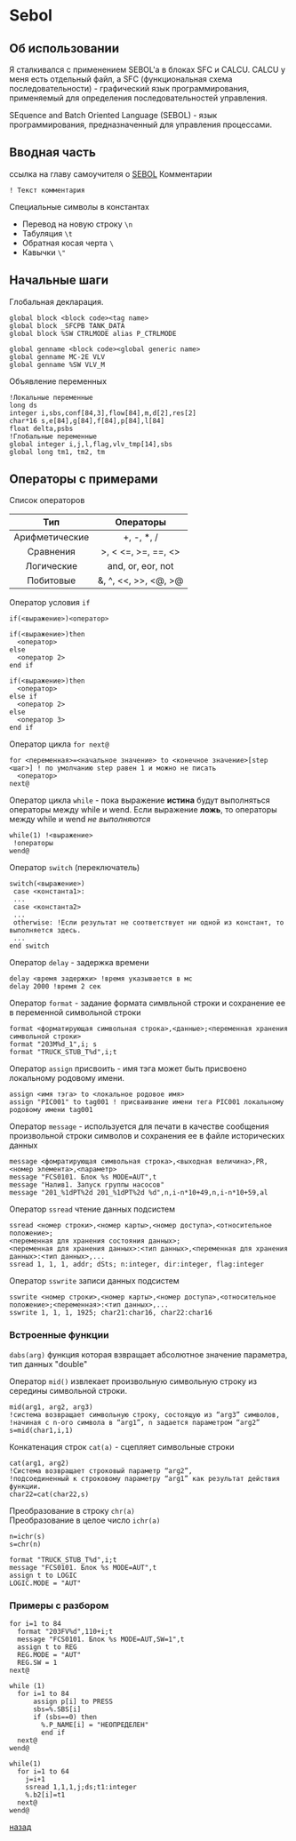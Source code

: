 # Sebol

## Об использовании
Я сталкивался с применением SEBOL'a в блоках SFC и CALCU. CALCU у меня есть отдельный файл, а SFC (функциональная схема последовательности) - графический язык программирования, применяемый для определения последовательностей управления.

SEquence and Batch Oriented Language (SEBOL) - язык программирования, предназначенный для управления процессами.

## Вводная часть
ссылка на главу самоучителя о [SEBOL](https://www.maxplant.ru/article/centum_tutorial_5.php)
Комментарии
```
! Текст комментария
```
Специальные символы в константах
* Перевод на новую строку `\n`
* Табуляция `\t`
* Обратная косая черта `\`
* Кавычки `\"`

## Начальные шаги
Глобальная декларация.
```
global block <block code><tag name>
global block _SFCPB TANK_DATA
global block %SW CTRLMODE alias P_CTRLMODE
```
```
global genname <block code><global generic name>
global genname MC-2E VLV
global genname %SW VLV_M
```
Объявление переменных
```
!Локальные переменные
long ds
integer i,sbs,conf[84,3],flow[84],m,d[2],res[2]
char*16 s,e[84],g[84],f[84],p[84],l[84]
float delta,psbs
!Глобальные переменные
global integer i,j,l,flag,vlv_tmp[14],sbs
global long tm1, tm2, tm
```
## Операторы с примерами

Список операторов

|Тип |Операторы|
|:------:|:------:|
| Арифметические  | +, -, *, / |
|Сравнения   | >, < <=, >=, ==, <>  |
|Логические  |  and, or, eor, not|
|Побитовые  | &, ^, <<, >>, <@, >@|


Оператор условия `if`
```
if(<выражение>)<оператор>
```
```
if(<выражение>)then
  <оператор>
else
  <оператор 2>
end if
```
```
if(<выражение>)then
  <оператор>
else if
  <оператор 2>
else
  <оператор 3>
end if
```
Оператор цикла `for next@`
```
for <переменная>=<начальное значение> to <конечное значение>[step <шаг>] ! по умолчанию step равен 1 и можно не писать
  <оператор>
next@
```
Оператор цикла `while` - пока выражение **истина** будут выполняться операторы между while и wend. Если выражение **ложь**, то операторы между while и wend *не выполняются*
```
while(1) !<выражение>
 !операторы
wend@
```
Оператор `switch` (переключатель)
```
switch(<выражение>)
 case <константа1>:
 ...
 case <константа2>
 ...
 otherwise: !Если результат не соответствует ни одной из констант, то выполняется здесь.
 ...
end switch
```
Оператор `delay` - задержка времени
```
delay <время задержки> !время указывается в мс
delay 2000 !время 2 сек
```
Оператор `format` - задание формата симвльной строки и сохранение ее в переменной символьной строки
```
format <форматирующая символьная строка>,<данные>;<переменная хранения символьной строки>
format "203M%d_1",i; s
format "TRUCK_STUB_T%d",i;t
```
Оператор `assign` присвоить - имя тэга может быть присвоено локальному родовому имени.
```
assign <имя тэга> to <локальное родовое имя>
assign "PIC001" to tag001 ! присваивание имени тега PIC001 локальному родовому имени tag001
```
Оператор `message` - используется для печати в качестве сообщения произвольной строки символов и сохранения ее в файле исторических данных
```
message <фомратирующая символьная строка>,<выходная величина>,PR,<номер элемента>,<параметр>
message "FCS0101. Блок %s MODE=AUT",t
message "Налив1. Запуск группы насосов"
message "201_%1dPT%2d 201_%1dPT%2d %d",n,i-n*10+49,n,i-n*10+59,al
```
Оператор `ssread` чтение данных подсистем

```
ssread <номер строки>,<номер карты>,<номер доступа>,<относительное положение>;
<переменная для хранения состояния данных>;
<переменная для хранения данных>:<тип данных>,<переменная для хранения данных>:<тип данных>,...
ssread 1, 1, 1, addr; dSts; n:integer, dir:integer, flag:integer
```

Оператор `sswrite` записи данных подсистем

```
sswrite <номер строки>,<номер карты>,<номер доступа>,<относительное положение>;<переменная>:<тип данных>,...
sswrite 1, 1, 1, 1925; char21:char16, char22:char16
```

### Встроенные функции
`dabs(arg)` функция которая взвращает абсолютное значение параметра, тип данных "double"

Оператор `mid()` извлекает произвольную символьную строку из середины символьной строки.
```		
mid(arg1, arg2, arg3)
!система возвращает символьную строку, состоящую из “arg3” символов,
!начиная с n-ого символа в “arg1”, n задается параметром “arg2”
s=mid(char1,i,1)
```
Конкатенация строк `cat(a)` - сцепляет символьные строки
```
cat(arg1, arg2)
!Система возвращает строковый параметр “arg2”,
!подсоединенный к строковому параметру “arg1” как результат действия функции.
char22=cat(char22,s)
```
Преобразование в строку `chr(a)`<br>
Преобразование в целое число `ichr(a)`
```
n=ichr(s)
s=chr(n)
```

```
format "TRUCK_STUB_T%d",i;t
message "FCS0101. Блок %s MODE=AUT",t
assign t to LOGIC
LOGIC.MODE = "AUT"
```
### Примеры с разбором
```
for i=1 to 84
  format "203FV%d",110+i;t
  message "FCS0101. Блок %s MODE=AUT,SW=1",t
  assign t to REG
  REG.MODE = "AUT"
  REG.SW = 1
next@
```
```
while (1)
  for i=1 to 84
      assign p[i] to PRESS
      sbs=%.SBS[i]
      if (sbs==0) then
        %.P_NAME[i] = "НЕОПРЕДЕЛЕН"
        end if
  next@
wend@
```
```
while(1)
  for i=1 to 64
    j=i+1
    ssread 1,1,1,j;ds;t1:integer
    %.b2[i]=t1
  next@
wend@
```

[назад](../index.md)
